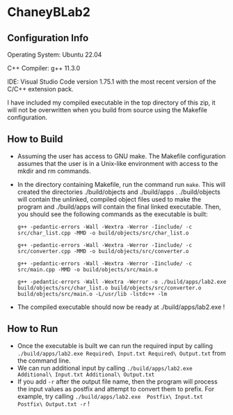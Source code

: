 # ChaneyBLab2

## Configuration Info

Operating System: Ubuntu 22.04

C++ Compiler: g++ 11.3.0

IDE: Visual Studio Code version 1.75.1 with the most recent version of the C/C++ extension pack.

I have included my compiled executable in the top directory of this zip, it will not be overwritten when you build from source using the Makefile configuration.

## How to Build

- Assuming the user has access to GNU make. The Makefile configuration assumes that the user is in a Unix-like environment with access to the mkdir and rm commands.
- In the directory containing Makefile, run the command run `make`. This will created the directories ./build/objects and ./build/apps . ./build/objects will contain the unlinked, compiled object files used to make the program and ./build/apps will contain the final linked executable. Then, you should see the following commands as the executable is built: 

    `g++ -pedantic-errors -Wall -Wextra -Werror -Iinclude/ -c src/char_list.cpp -MMD -o build/objects/src/char_list.o`

    `g++ -pedantic-errors -Wall -Wextra -Werror -Iinclude/ -c src/converter.cpp -MMD -o build/objects/src/converter.o`

    `g++ -pedantic-errors -Wall -Wextra -Werror -Iinclude/ -c src/main.cpp -MMD -o build/objects/src/main.o`

    `g++ -pedantic-errors -Wall -Wextra -Werror -o ./build/apps/lab2.exe build/objects/src/char_list.o build/objects/src/converter.o build/objects/src/main.o -L/usr/lib -lstdc++ -lm`

- The compiled executable should now be ready at ./build/apps/lab2.exe !

## How to Run

- Once the executable is built we can run the required input by calling `./build/apps/lab2.exe Required\ Input.txt Required\ Output.txt` from the command line.
- We can run additional input by calling `./build/apps/lab2.exe Additional\ Input.txt Additional\ Output.txt`
- If you add `-r` after the output file name, then the program will process the input values as postfix and attempt to convert them to prefix. For example, try calling `./build/apps/lab2.exe  Postfix\ Input.txt Postfix\ Output.txt -r` ! 